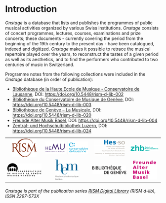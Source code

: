 # Introduction

_Onstage_ is a database that lists and publishes the programmes of public musical activities organized by various Swiss institutions. _Onstage_ consists of concert programmes, lectures, courses, examinations and prize concerts; these documents - currently covering the period from the beginning of the 19th century to the present day - have been catalogued, indexed and digitized. _Onstage_ makes it possible to retrace the musical repertoire played over the years, to reconstruct the tastes of a given period as well as its aesthetics, and to find the performers who contributed to two centuries of music in Switzerland.

Programme notes from the following collections were included in the _Onstage_ database (in order of publication):

- [Bibliothèque de la Haute Ecole de Musique - Conservatoire de Lausanne](https://onstage.rism.digital/collection/CH-LAc), DOI: https://doi.org/10.5448/rism-d-lib-002
- [Bibliothèque du Conservatoire de Musique de Genève](https://onstage.rism.digital/collection/CH-Gc), DOI: https://doi.org/10.5448/rism-d-lib-003
- [Bibliothèque de Genève – La Musicale](https://onstage.rism.digital/collection/CH-Gmu), DOI: https://doi.org/10.5448/rism-d-lib-020
- [Freunde Alter Musik Basel](https://onstage.rism.digital/collection/FAMB), DOI: https://doi.org/10.5448/rism-d-lib-004
- [Zentral- und Hochschulbibliothek Luzern](https://onstage.rism.digital/collection/CH-Lz), DOI: https://doi.org/10.5448/rism-d-lib-024


<!-- Old Onstage logos-->
<div>
	<table border="0" cellspacing="10px" style="margin: 0 auto;text-align:center">
		<tr>
			<td align="center">
				<a href="http://www.rism-ch.org" target="_blank"><img src="https://raw.githubusercontent.com/rism-ch/onstage-texts/master/images/logo-rism.png" width="80px" border="0"></a>
			</td>
			<td align="center">
				<a href="http://www.hemu.ch" target="_blank"><img src="https://raw.githubusercontent.com/rism-ch/onstage-texts/master/images/logo-cdl-hemu.png" width="150px" border="0"></a>
			</td>
			<td align="center">
				<a href="http://www.hes-so.ch" target="_blank"><img src="https://raw.githubusercontent.com/rism-ch/onstage-texts/master/images/logo-hesso-s.png" width="100px" border="0"></a>
			</td>
			<td align="center">
				<a href="https://www.zhbluzern.ch/" target="_blank"><img src="https://raw.githubusercontent.com/rism-ch/onstage-texts/master/images/Logo-ZHB-farbig.png" width="100px" border="0"></a>
			</td>
		</tr>
    <tr>
 			<td align="center>
				<a href="http://www.cmusge.ch" target="_blank"><img src="https://raw.githubusercontent.com/rism-ch/onstage-texts/master/images/logo-cmusge.png" width="120px" border="0"></a>
 			</td>
 			<td align="center">
				<a href="https://www.hesge.ch/hem" target="_blank"><img src="https://raw.githubusercontent.com/rism-ch/onstage-texts/master/images/logo-hem-ge.png" width="75px" border="0"></a>
 			</td>
 			<td align="center">
				<a href="https://www.bge-geneve.ch/" target="_blank"><img src="https://raw.githubusercontent.com/rism-ch/onstage-texts/master/images/logo-bge.png" width="120px" border="0"></a>
 			</td>
      <td align="center">
        <a href="http://famb.ch/" target="_blank"><img src="https://raw.githubusercontent.com/rism-ch/onstage-texts/master/images/famb_logo_pantone.jpg" width="80px" border="0"></a>
        </td>
    </tr>
	</table>
</div>

###### Onstage is part of the publication series [RISM Digital Library](http://rism-ch.org/d-lib.html) (RISM d-lib), ISSN 2297-573X
